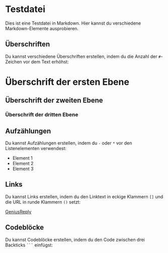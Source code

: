 # Testdatei

Dies ist eine Testdatei in Markdown. Hier kannst du verschiedene Markdown-Elemente ausprobieren.

## Überschriften

Du kannst verschiedene Überschriften erstellen, indem du die Anzahl der `#`-Zeichen vor dem Text erhöhst:

# Überschrift der ersten Ebene
## Überschrift der zweiten Ebene
### Überschrift der dritten Ebene

## Aufzählungen

Du kannst Aufzählungen erstellen, indem du `-` oder `*` vor den Listenelementen verwendest:

- Element 1
- Element 2
- Element 3

## Links

Du kannst Links erstellen, indem du den Linktext in eckige Klammern `[]` und die URL in runde Klammern `()` setzt:

[GeniusReply](geniusreply.md)

## Codeblöcke

Du kannst Codeblöcke erstellen, indem du den Code zwischen drei Backticks ` ``` ` einfügst:
